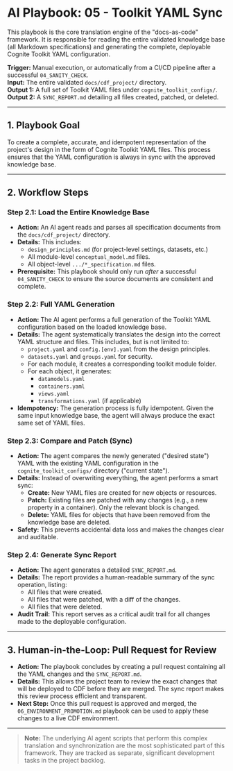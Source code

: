 # AI Playbook: 05 - Toolkit YAML Sync

This playbook is the core translation engine of the "docs-as-code" framework. It
is responsible for reading the entire validated knowledge base (all Markdown
specifications) and generating the complete, deployable Cognite Toolkit YAML
configuration.

**Trigger:** Manual execution, or automatically from a CI/CD pipeline after a
successful `04_SANITY_CHECK`.\
**Input:** The entire validated `docs/cdf_project/` directory.\
**Output 1:** A full set of Toolkit YAML files under
`cognite_toolkit_configs/`.\
**Output 2:** A `SYNC_REPORT.md` detailing all files created, patched, or
deleted.

______________________________________________________________________

## 1. Playbook Goal

To create a complete, accurate, and idempotent representation of the project's
design in the form of Cognite Toolkit YAML files. This process ensures that the
YAML configuration is always in sync with the approved knowledge base.

______________________________________________________________________

## 2. Workflow Steps

### Step 2.1: Load the Entire Knowledge Base

- **Action:** An AI agent reads and parses all specification documents from the
  `docs/cdf_project/` directory.
- **Details:** This includes:
  - `design_principles.md` (for project-level settings, datasets, etc.)
  - All module-level `conceptual_model.md` files.
  - All object-level `.../*_specification.md` files.
- **Prerequisite:** This playbook should only run *after* a successful
  `04_SANITY_CHECK` to ensure the source documents are consistent and complete.

### Step 2.2: Full YAML Generation

- **Action:** The AI agent performs a full generation of the Toolkit YAML
  configuration based on the loaded knowledge base.
- **Details:** The agent systematically translates the design into the correct
  YAML structure and files. This includes, but is not limited to:
  - `project.yaml` and `config.[env].yaml` from the design principles.
  - `datasets.yaml` and `groups.yaml` for security.
  - For each module, it creates a corresponding toolkit module folder.
  - For each object, it generates:
    - `datamodels.yaml`
    - `containers.yaml`
    - `views.yaml`
    - `transformations.yaml` (if applicable)
- **Idempotency:** The generation process is fully idempotent. Given the same
  input knowledge base, the agent will always produce the exact same set of YAML
  files.

### Step 2.3: Compare and Patch (Sync)

- **Action:** The agent compares the newly generated ("desired state") YAML with
  the existing YAML configuration in the `cognite_toolkit_configs/` directory
  ("current state").
- **Details:** Instead of overwriting everything, the agent performs a smart
  sync:
  - **Create:** New YAML files are created for new objects or resources.
  - **Patch:** Existing files are patched with any changes (e.g., a new property
    in a container). Only the relevant block is changed.
  - **Delete:** YAML files for objects that have been removed from the knowledge
    base are deleted.
- **Safety:** This prevents accidental data loss and makes the changes clear and
  auditable.

### Step 2.4: Generate Sync Report

- **Action:** The agent generates a detailed `SYNC_REPORT.md`.
- **Details:** The report provides a human-readable summary of the sync
  operation, listing:
  - All files that were created.
  - All files that were patched, with a diff of the changes.
  - All files that were deleted.
- **Audit Trail:** This report serves as a critical audit trail for all changes
  made to the deployable configuration.

______________________________________________________________________

## 3. Human-in-the-Loop: Pull Request for Review

- **Action:** The playbook concludes by creating a pull request containing all
  the YAML changes and the `SYNC_REPORT.md`.
- **Details:** This allows the project team to review the exact changes that
  will be deployed to CDF before they are merged. The sync report makes this
  review process efficient and transparent.
- **Next Step:** Once this pull request is approved and merged, the
  `06_ENVIRONMENT_PROMOTION.md` playbook can be used to apply these changes to a
  live CDF environment.

______________________________________________________________________

> **Note:** The underlying AI agent scripts that perform this complex
> translation and synchronization are the most sophisticated part of this
> framework. They are tracked as separate, significant development tasks in the
> project backlog.
